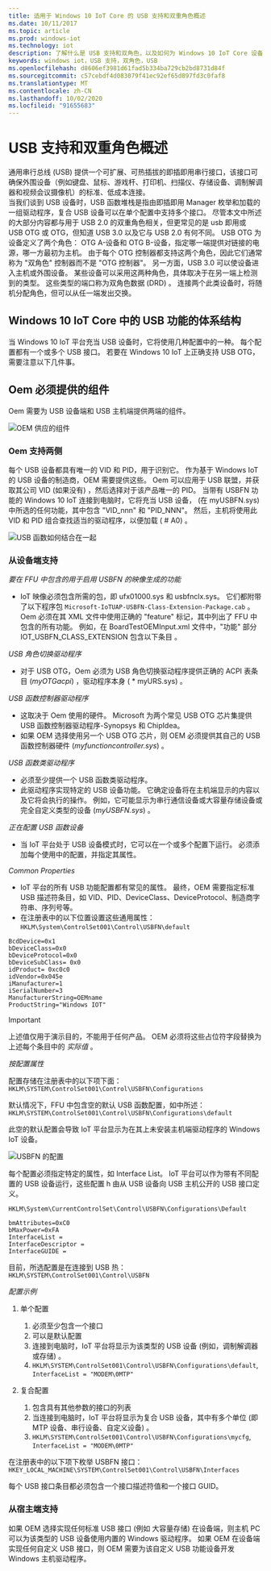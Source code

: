 ```yaml
---
title: 适用于 Windows 10 IoT Core 的 USB 支持和双重角色概述
ms.date: 10/11/2017
ms.topic: article
ms.prod: windows-iot
ms.technology: iot
description: 了解什么是 USB 支持和双角色，以及如何为 Windows 10 IoT Core 设备自定义此功能。
keywords: windows iot，USB 支持，双角色，USB
ms.openlocfilehash: d8606ef3981d61fad5b334ba729cb2bd8731d84f
ms.sourcegitcommit: c57cebdf4d083079f41ec92ef65d897fd3c0faf8
ms.translationtype: MT
ms.contentlocale: zh-CN
ms.lasthandoff: 10/02/2020
ms.locfileid: "91655683"
---
```

# <a name="overview-of-usb-support-and-dual-role"></a>USB 支持和双重角色概述

通用串行总线 (USB) 提供一个可扩展、可热插拔的即插即用串行接口，该接口可确保外围设备（例如键盘、鼠标、游戏杆、打印机、扫描仪、存储设备、调制解调器和视频会议摄像机）的标准、低成本连接。  
当我们谈到 USB 设备时，USB 函数堆栈是指由即插即用 Manager 枚举和加载的一组驱动程序，复合 USB 设备可以在单个配置中支持多个接口。 尽管本文中所述的大部分内容都与用于 USB 2.0 的双重角色相关，但更常见的是 usb 即用或 USB OTG 或 OTG，但知道 USB 3.0 以及它与 USB 2.0 有何不同。 USB OTG 为设备定义了两个角色： OTG A-设备和 OTG B-设备，指定哪一端提供对链接的电源，哪一方最初为主机。 由于每个 OTG 控制器都支持这两个角色，因此它们通常称为 "双角色" 控制器而不是 "OTG 控制器"。 另一方面，USB 3.0 可以使设备进入主机或外围设备。 某些设备可以采用这两种角色，具体取决于在另一端上检测到的类型。 这些类型的端口称为双角色数据 (DRD) 。 连接两个此类设备时，将随机分配角色，但可以从任一端发出交换。 

## <a name="architecture-of-usb-function-in-windows-10-iot-core"></a>Windows 10 IoT Core 中的 USB 功能的体系结构

当 Windows 10 IoT 平台充当 USB 设备时，它将使用几种配置中的一种。 每个配置都有一个或多个 USB 接口。 若要在 Windows 10 IoT 上正确支持 USB OTG，需要注意以下几件事。  

## <a name="components-oems-have-to-supply"></a>Oem 必须提供的组件

Oem 需要为 USB 设备端和 USB 主机端提供两端的组件。  

![OEM 供应的组件](../media/USB-Support/OEM-Components.png)

### <a name="oems-support-for-both-sides"></a>Oem 支持两侧

每个 USB 设备都具有唯一的 VID 和 PID，用于识别它。 作为基于 Windows IoT 的 USB 设备的制造商，OEM 需要提供这些。  Oem 可以应用于 USB 联盟，并获取其公司 VID (如果没有) ，然后选择对于该产品唯一的 PID。 当带有 USBFN 功能的 Windows 10 IoT 连接到电脑时，它将充当 USB 设备， (在 myUSBFN.sys) 中所选的任何功能，其中包含 "VID_nnn" 和 "PID_NNN"。 然后，主机将使用此 VID 和 PID 组合查找适当的驱动程序，以便加载 ( # A0) 。 

![USB 函数如何结合在一起](../media/USB-Support/OEM-supplies.png)

### <a name="supporting-from-the-device-side"></a>从设备端支持

_要在 FFU 中包含的用于启用 USBFN 的映像生成的功能_
* IoT 映像必须包含所需的包，即 ufx01000.sys 和 usbfnclx.sys。 它们都附带了以下程序包 `Microsoft-IoTUAP-USBFN-Class-Extension-Package.cab` 。 Oem 必须在其 XML 文件中使用正确的 "feature" 标记，其中列出了 FFU 中包含的所有功能。 例如，在 BoardTestOEMInput.xml 文件中，"功能" 部分 <Feature>IOT_USBFN_CLASS_EXTENSION</Feature>  包含以下条目 <Microsoft> 。 

_USB 角色切换驱动程序_
* 对于 USB OTG，Oem 必须为 USB 角色切换驱动程序提供正确的 ACPI 表条目 (*myOTGacpi*) ，驱动程序本身 ( * myURS.sys) 。

_USB 函数控制器驱动程序_
* 这取决于 Oem 使用的硬件。 Microsoft 为两个常见 USB OTG 芯片集提供 USB 函数控制器驱动程序-Synopsys 和 ChipIdea。
* 如果 OEM 选择使用另一个 USB OTG 芯片，则 OEM 必须提供其自己的 USB 函数控制器硬件 (*myfunctioncontroller.sys*) 。

_USB 函数类驱动程序_
* 必须至少提供一个 USB 函数类驱动程序。
* 此驱动程序实现特定的 USB 设备功能。 它确定设备将在主机端显示的内容以及它将会执行的操作。
例如，它可能显示为串行通信设备或大容量存储设备或完全自定义类型的设备 (*myUSBFN.sys*) 。

_正在配置 USB 函数设备_
* 当 IoT 平台处于 USB 设备模式时，它可以在一个或多个配置下运行。 必须添加每个使用中的配置，并指定其属性。

_Common Properties_
* IoT 平台的所有 USB 功能配置都有常见的属性。 最终，OEM 需要指定标准 USB 描述符条目，如 VID、PID、DeviceClass、DeviceProtocol、制造商字符串、序列号等。
* 在注册表中的以下位置设置这些通用属性： `HKLM\System\ControlSet001\Control\USBFN\default`

```
BcdDevice=0x1 
bDeviceClass=0x0 
bDeviceProtocol=0x0 
bDeviceSubClass= 0x0 
idProduct= 0xc0c0 
idVendor=0x045e 
iManufacturer=1 
iSerialNumber=3 
ManufacturerString=OEMname 
ProductString="Windows IOT" 
```
> [!IMPORTANT]
> 上述值仅用于演示目的，不能用于任何产品。 OEM 必须将这些占位符字段替换为上述每个条目中的 *实际值* 。

_按配置属性_

配置存储在注册表中的以下项下面： `HKLM\SYSTEM\ControlSet001\Control\USBFN\Configurations`

默认情况下，FFU 中包含空的默认 USB 函数配置，如中所述： `HKLM\SYSTEM\ControlSet001\Control\USBFN\Configurations\default`

此空的默认配置会导致 IoT 平台显示为在其上未安装主机端驱动程序的 Windows IoT 设备。

![USBFN 的配置](../media/USB-Support/config-screenshot.png)

每个配置必须指定特定的属性，如 Interface List。 IoT 平台可以作为带有不同配置的 USB 设备运行，这些配置 h 由从 USB 设备向 USB 主机公开的 USB 接口定义。

`HKLM\System\CurrentControlSet\Control\USBFN\Configurations\Default`

```
bmAttributes=0xC0
bMaxPower=0xFA
InterfaceList =
InterfaceDescriptor =
InterfaceGUIDE =
```

目前，所选配置是在连接到 USB 热： `HKLM\SYSTEM\ControlSet001\Control\USBFN`

_配置示例_

1. 单个配置
   1. 必须至少包含一个接口
   2. 可以是默认配置
   3. 连接到电脑时，IoT 平台将显示为该类型的 USB 设备 (例如，调制解调器或存储) 。
   4. `HKLM\SYSTEM\ControlSet001\Control\USBFN\Configurations\default`, `InterfaceList = "MODEM\0MTP"`

2. 复合配置
   1. 包含具有其他参数的接口的列表
   2. 当连接到电脑时，IoT 平台将显示为复合 USB 设备，其中有多个单位 (即 MTP 设备、串行设备、自定义设备) 。
   3. `HKLM\SYSTEM\ControlSet001\Control\USBFN\Configurations\mycfg`, `InterfaceList = "MODEM\0MTP"`

在注册表中的以下项下枚举 USBFN 接口： `HKEY_LOCAL_MACHINE\SYSTEM\ControlSet001\Control\USBFN\Interfaces`

每个 USB 接口条目都必须包含一个接口描述符值和一个接口 GUID。

### <a name="supporting-from-the-host-side"></a>从宿主端支持

如果 OEM 选择实现任何标准 USB 接口 (例如 大容量存储) 在设备端，则主机 PC 可以为该类型的 USB 设备使用内置的 Windows 驱动程序。 如果 OEM 在设备端实现任何自定义 USB 接口，则 OEM 需要为该自定义 USB 功能设备开发 Windows 主机驱动程序。 

